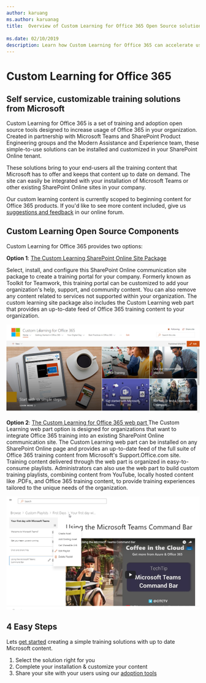 ```yaml
---
author: karuang
ms.author: karuanag
title:  Overview of Custom Learning for Office 365 Open Source solution

ms.date: 02/10/2019
description: Learn how Custom Learning for Office 365 can accelerate usage and adoption of Office 365 in your organization. Our solutions include a custom SharePoint Online web part and a modern SharePoint Online communications training site that is easily provisioned to your Office 365 tenant. 
---
```


# Custom Learning for Office 365

## Self service, customizable training solutions from Microsoft

Custom Learning for Office 365 is a set of training and adoption open source tools designed to increase usage of Office 365 in your organization. Created in partnership with Microsoft Teams and SharePoint Product Engineering groups and the Modern Assistance and Experience team, these simple-to-use solutions can be installed and customized in your SharePoint Online tenant. 

These solutions bring to your end-users all the training content that Microsoft has to offer and keeps that content up to date on demand.  The site can easily be integrated with your installation of Microsoft Teams or other existing SharePoint Online sites in your company.

Our custom learning content is currently scoped to beginning content for Office 365 products.  If you'd like to see more content included, give us [suggestions and feedback](feedback.md) in our online forum.  

## Custom Learning Open Source Components

Custom Learning for Office 365 provides two options: 

**Option 1**: [The Custom Learning SharePoint Online Site Package](installsitepackage.md)

Select, install, and configure this SharePoint Online communication site package to create a training portal for your company. Formerly known as Toolkit for Teamwork, this training portal can be customized to add your organization's help, support, and community content. You can also remove any content related to services not supported within your organization. The custom learning site package also includes the Custom Learning web part that provides an up-to-date feed of Office 365 training content to your organization. 

![Custom Learning for Office 365 site experience](media/clo365homepage.png)

**Option 2**: [The Custom Learning for Office 365 web part ](installwebpart.md)
The Custom Learning web part option is designed for organizations that want to integrate Office 365 training into an existing SharePoint Online communication site. The Custom Learning web part can be installed on any SharePoint Online page and provides an up-to-date feed of the full suite of Office 365 training content from Microsoft's Support.Office.com site. Training content delivered through the web part is organized in easy-to-consume playlists. Administrators can also use the web part to build custom training playlists, combining content from YouTube, locally hosted content like .PDFs, and Office 365 training content, to provide training experiences tailored to the unique needs of the organization.

![Custom Learning for Office 365 webpart](media/clo365customplaylist.png)

## 4 Easy Steps

Lets [get started](getstarted.md) creating a simple training solutions with up to date Microsoft content.

1. Select the solution right for you
2. Complete your installation & customize your content
3. Share your site with your users using our [adoption tools](driveadoption.md)
